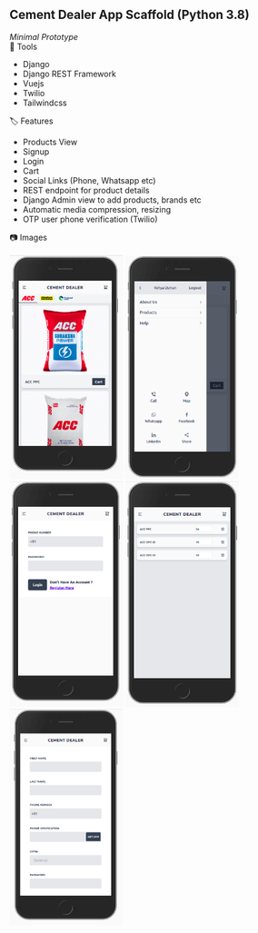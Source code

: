 ## Cement Dealer App Scaffold (Python 3.8)
*Minimal Prototype*
<br>
🧰 Tools
- Django
- Django REST Framework
- Vuejs
- Twilio
- Tailwindcss

🏷️ Features
- Products View
- Signup
- Login
- Cart
- Social Links (Phone, Whatsapp etc)
- REST endpoint for product details
- Django Admin view to add products, brands etc
- Automatic media compression, resizing 
- OTP user phone verification (Twilio)

📷 Images <br><br>
<img src="./screen/products.png" alt="products" width="200"/>
<img src="./screen/menu.png" alt="menu" width="200"/>
<img src="./screen/login.png" alt="login" width="200"/>
<img src="./screen/cart.png" alt="cart" width="200"/>
<img src="./screen/signup.png" alt="signup" width="200"/>
